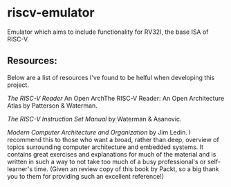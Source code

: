 # riscv-emulator
Emulator which aims to include functionality for RV32I, the base ISA of RISC-V.

## Resources:
Below are a list of resources I've found to be helful when developing this project.

*The RISC-V Reader* An Open ArchThe RISC-V Reader: An Open Architecture Atlas by Patterson & Waterman.

*The RISC-V Instruction Set Manual* by Waterman & Asanovic.

*Modern Computer Architecture and Organization* by Jim Ledin. I recommend this to those who want a broad, rather than deep, overview of topics surrounding computer architecture and embedded systems. It contains great exercises and explanations for much of the material and is written in such a way to not take too much of a busy professional's or self-learner's time. (Given an review copy of this book by Packt, so a big thank you to them for providing such an excellent reference!) 


